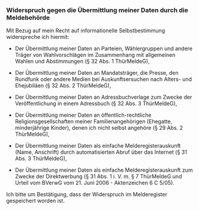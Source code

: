 ### Widerspruch gegen die Übermittlung meiner Daten durch die Meldebehörde

Mit Bezug auf mein Recht auf informationelle Selbstbestimmung widerspreche ich hiermit:

+ Der Übermittlung meiner Daten an Parteien, Wählergruppen und andere Träger von Wahlvorschlägen im Zusammenhang mit allgemeinen Wahlen und Abstimmungen (§ 32 Abs. 1 ThürMeldeG),

+ Der Übermittlung meiner Daten an Mandatsträger, die Presse, den Rundfunk oder andere Medien bei Auskunftsersuchen nach Alters- und Ehejubiläen (§ 32 Abs. 2 ThürMeldeG),

+ Der Übermittlung meiner Daten an Adressbuchverlage zum Zwecke der Veröffentlichung in einem Adressbuch (§ 32 Abs. 3 ThürMeldeG),

+ Der Übermittlung meiner Daten an öffentlich-rechtliche Religionsgesellschaften meiner Familienangehörigen (Ehegatte, minderjährige Kinder), denen ich nicht selbst angehöre (§ 29 Abs. 2 ThürMeldeG),

+ Der Übermittlung meiner Daten als einfache Melderegisterauskunft (Name, Anschrift) durch automatisierten Abruf über das Internet (§ 31 Abs. 3 ThürMeldeG),

+ Der Übermittlung meiner Daten als einfache Melderegisterauskunft zum Zwecke der Direktwerbung (§ 31 Abs. 1 i. V. m. § 7 ThürMeldeG und Urteil vom BVerwG vom 21. Juni 2006 - Aktenzeichen 6 C 5/05).

Ich bitte um Bestätigung, dass der Widerspruch im Melderegister gespeichert worden ist.

